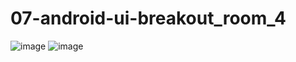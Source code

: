 # 07-android-ui-breakout_room_4
![image](https://user-images.githubusercontent.com/55319854/94518475-2e2ad700-0254-11eb-8929-84951cbce6b2.png)
![image](https://user-images.githubusercontent.com/55319854/94518595-4995e200-0254-11eb-8796-d2c0d8dba762.png)
